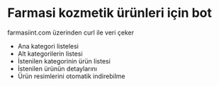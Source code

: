 # Farmasi kozmetik ürünleri için bot
farmasiint.com üzerinden curl ile veri çeker
  - Ana kategori listelesi
  - Alt kategorilerin listesi
  - İstenilen kategorinin ürün listesi
  - İstenilen ürünün detaylarını
  - Ürün resimlerini otomatik indirebilme
